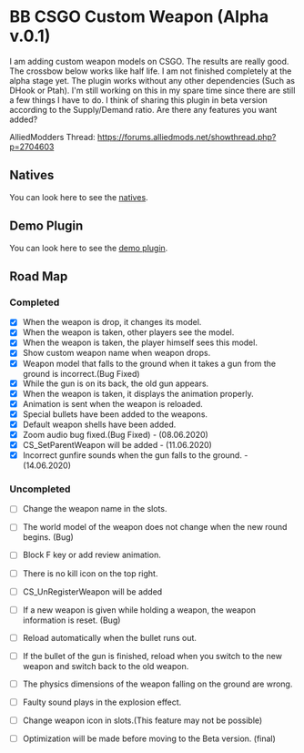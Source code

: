 # BB CSGO Custom Weapon (Alpha v.0.1)
I am adding custom weapon models on CSGO. The results are really good. The crossbow below works like half life. I am not finished completely at the alpha stage yet. The plugin works without any other dependencies (Such as DHook or Ptah). I'm still working on this in my spare time since there are still a few things I have to do. I think of sharing this plugin in beta version according to the Supply/Demand ratio. Are there any features you want added?

AlliedModders Thread: https://forums.alliedmods.net/showthread.php?p=2704603

## Natives
You can look here to see the [natives](https://github.com/ismail0234/BB-CS-GO-Custom-Weapons/blob/master/scripting/include/customweapons.inc).

## Demo Plugin
You can look here to see the [demo plugin](https://raw.githubusercontent.com/ismail0234/BB-CS-GO-Custom-Weapons/master/scripting/weapon_crossbow.sp).

## Road Map

### Completed
- [x] When the weapon is drop, it changes its model.
- [x] When the weapon is taken, other players see the model.
- [x] When the weapon is taken, the player himself sees this model.
- [x] Show custom weapon name when weapon drops.
- [x] Weapon model that falls to the ground when it takes a gun from the ground is incorrect.(Bug Fixed)
- [x] While the gun is on its back, the old gun appears.
- [x] When the weapon is taken, it displays the animation properly.
- [x] Animation is sent when the weapon is reloaded.
- [x] Special bullets have been added to the weapons.
- [x] Default weapon shells have been added.
- [x] Zoom audio bug fixed.(Bug Fixed) - (08.06.2020)
- [x] CS_SetParentWeapon will be added - (11.06.2020)
- [x] Incorrect gunfire sounds when the gun falls to the ground. - (14.06.2020)

### Uncompleted

- [ ] Change the weapon name in the slots.
- [ ] The world model of the weapon does not change when the new round begins. (Bug)
- [ ] Block F key or add review animation.
- [ ] There is no kill icon on the top right.
- [ ] CS_UnRegisterWeapon will be added
- [ ] If a new weapon is given while holding a weapon, the weapon information is reset. (Bug)
- [ ] Reload automatically when the bullet runs out.
- [ ] If the bullet of the gun is finished, reload when you switch to the new weapon and switch back to the old weapon.
- [ ] The physics dimensions of the weapon falling on the ground are wrong.
- [ ] Faulty sound plays in the explosion effect.
- [ ] Change weapon icon in slots.(This feature may not be possible)
- [ ] Optimization will be made before moving to the Beta version. (final)

